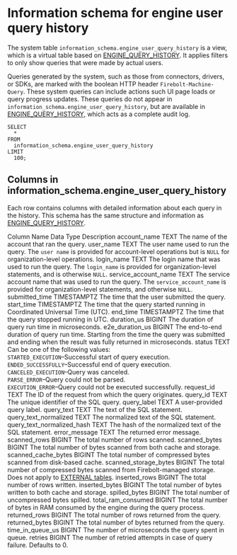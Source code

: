 # [](#information-schema-for-engine-user-query-history)Information schema for engine user query history

The system table `information_schema.engine_user_query_history` is a view, which is a virtual table based on [ENGINE\_QUERY\_HISTORY](/sql_reference/information-schema/engine-query-history.html). It applies filters to only show queries that were made by actual users.

Queries generated by the system, such as those from connectors, drivers, or SDKs, are marked with the boolean HTTP header `Firebolt-Machine-Query`. These system queries can include actions such UI page loads or query progress updates. These queries do not appear in `information_schema.engine_user_query_history`, but are available in [ENGINE\_QUERY\_HISTORY](/sql_reference/information-schema/engine-query-history.html), which acts as a complete audit log.

```
SELECT
  *
FROM
  information_schema.engine_user_query_history
LIMIT
  100;
```

## [](#columns-in-information_schemaengine_user_query_history)Columns in information\_schema.engine\_user\_query\_history

Each row contains columns with detailed information about each query in the history. This schema has the same structure and information as [ENGINE\_QUERY\_HISTORY](/sql_reference/information-schema/engine-query-history.html).

Column Name Data Type Description account\_name TEXT The name of the account that ran the query. user\_name TEXT The user name used to run the query. The `user name` is provided for account-level operations but is `NULL` for organization-level operations. login\_name TEXT The login name that was used to run the query. The `login_name` is provided for organization-level statements, and is otherwise `NULL`. service\_account\_name TEXT The service account name that was used to run the query. The `service_account_name` is provided for organization-level statements, and otherwise `NULL`. submitted\_time TIMESTAMPTZ The time that the user submitted the query. start\_time TIMESTAMPTZ The time that the query started running in Coordinated Universal Time (UTC). end\_time TIMESTAMPTZ The time that the query stopped running in UTC. duration\_us BIGINT The duration of query run time in microseconds. e2e\_duration\_us BIGINT The end-to-end duration of query run time. Starting from the time the query was submitted and ending when the result was fully returned in microseconds. status TEXT Can be one of the following values:  
`STARTED_EXECUTION`–Successful start of query execution.  
`ENDED_SUCCESSFULLY`–Successful end of query execution.  
`CANCELED_EXECUTION`–Query was canceled.  
`PARSE_ERROR`–Query could not be parsed.  
`EXECUTION_ERROR`–Query could not be executed successfully. request\_id TEXT The ID of the request from which the query originates. query\_id TEXT The unique identifier of the SQL query. query\_label TEXT A user-provided query label. query\_text TEXT The text of the SQL statement. query\_text\_normalized TEXT The normalized text of the SQL statement. query\_text\_normalized\_hash TEXT The hash of the normalized text of the SQL statement. error\_message TEXT The returned error message. scanned\_rows BIGINT The total number of rows scanned. scanned\_bytes BIGINT The total number of bytes scanned from both cache and storage. scanned\_cache\_bytes BIGINT The total number of compressed bytes scanned from disk-based cache. scanned\_storage\_bytes BIGINT The total number of compressed bytes scanned from Firebolt-managed storage. Does not apply to [EXTERNAL tables](/Overview/indexes/using-indexes.html#external-tables). inserted\_rows BIGINT The total number of rows written. inserted\_bytes BIGINT The total number of bytes written to both cache and storage. spilled\_bytes BIGINT The total number of uncompressed bytes spilled. total\_ram\_consumed BIGINT The total number of bytes in RAM consumed by the engine during the query process. returned\_rows BIGINT The total number of rows returned from the query. returned\_bytes BIGINT The total number of bytes returned from the query. time\_in\_queue\_us BIGINT The number of microseconds the query spent in queue. retries BIGINT The number of retried attempts in case of query failure. Defaults to 0.